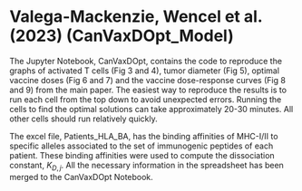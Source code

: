 # Valega-Mackenzie, Wencel et al. (2023) (CanVaxDOpt_Model)

The Jupyter Notebook, CanVaxDOpt, contains the code to reproduce the graphs of activated T cells (Fig 3 and 4), tumor diameter (Fig 5), optimal vaccine doses (Fig 6 and 7) and the vaccine dose-response curves (Fig 8 and 9) from the main paper. The easiest way to reproduce the results is to run each cell from the top down to avoid unexpected errors. Running the cells to find the optimal solutions can take approximately 20-30 minutes. All other cells should run relatively quickly. 

The excel file, Patients_HLA_BA, has the binding affinities of MHC-I/II to specific alleles associated to the set of immunogenic peptides of each patient. These binding affinities were used to compute the dissociation constant, $K_{D,j}$. All the necessary information in the spreadsheet has been merged to the CanVaxDOpt Notebook.
